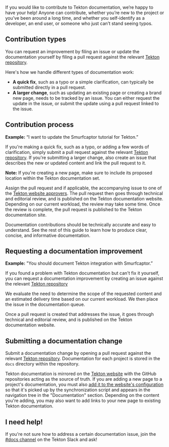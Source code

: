 <!--
---
title: "Contribute to Documentation"
linkTitle: "Contribute to Documentation"
weight: 11
description: > 
  Contribution guidelines
---
-->

If you would like to contribute to Tekton documentation, we’re happy to have your help!
Anyone can contribute, whether you’re new to the project or you’ve been around a long time,
and whether you self-identify as a developer, an end user, or someone who just can’t stand
seeing typos.

## Contribution types

You can request an improvement by filing an issue or update the documentation yourself by
filing a pull request against the relevant [Tekton repository](https://github.com/tektoncd).

Here's how we handle different types of documentation work:

- **A quick fix**, such as a typo or a simple clarification, can typically be submitted
  directly in a pull request.
- **A larger change**, such as updating an existing page or creating a brand new page,
  needs to be tracked by an issue. You can either request the update in the issue, or
  submit the update using a pull request linked to the issue.

## Contribution process

**Example:** “I want to update the Smurfcaptor tutorial for Tekton.”

If you're making a quick fix, such as a typo, or adding a few words of clarification, simply
submit a pull request against the relevant [Tekton repository](https://github.com/tektoncd).
If you're submitting a larger change, also create an issue that describes the new or updated
content and link the pull request to it.

**Note:** If you're creating a new page, make sure to include its proposed location within the
Tekton documentation set.

Assign the pull request and if applicable, the accompanying issue to one of the
[Tekton website approvers][approvers]. The pull request then goes through
technical and editorial review, and is published on the Tekton documentation
website. Depending on our current workload, the review may take some time. Once
the review is complete, the pull request is published to the Tekton
documentation site.

Documentation contributions should be technically accurate and easy to understand. See the rest
of this guide to learn how to produce clear, concise, and informative documentation.

[approvers]: https://github.com/tektoncd/website/blob/main/OWNERS

## Requesting a documentation improvement

**Example:** "You should document Tekton integration with Smurfcaptor.”

If you found a problem with Tekton documentation but can't fix it yourself, you can request a
documentation improvement by creating an issue against the relevant [Tekton repository](https://github.com/tektoncd)

We evaluate the need to determine the scope of the requested content and an estimated delivery
time based on our current workload. We then place the issue in the documentation queue.

Once a pull request is created that addresses the issue, it goes through technical and editorial
review, and is published on the Tekton documentation website.

## Submitting a documentation change

Submit a documentation change by opening a pull request against the relevant
[Tekton repository](https://github.com/tektoncd). Documentation for each project is stored
in the `docs` directory within the repository.

Tekton documentation is mirrored on the [Tekton website](https://tekton.dev) with the GitHub
repositories acting as the source of truth. If you are adding a new page to a project's documentation,
you must also [add it to the website's configuration](https://github.com/tektoncd/website/tree/main/sync/config)
so that it's picked up by the synchronization script and appears in the navigation tree in the
"Documentation" section. Depending on the content you're adding, you may also want to add links
to your new page to existing Tekton documentation.

## I need help!

If you're not sure how to address a certain documentation issue, join the
[#docs channel](https://app.slack.com/client/TJ45YV83X/CQYFEE00K) on the Tekton Slack and ask!

